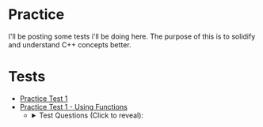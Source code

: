 # Practice
I'll be posting some tests i'll be doing here.
The purpose of this is to solidify and understand C++ concepts better.

# Tests
+ [Practice Test 1](/C%2B%2B%20Projects/practice/PracticeTest1.cpp)
+ [Practice Test 1 - Using Functions](C%2B%2B%20Projects/practice/PracticeTest1F.cpp)
	* <details><summary> Test Questions (Click to reveal): </summary>
		a) Program needs to start by printing your Name and Number in the terminal.

		b) Program needs to ask the user for an integer (N) in the interval [3, 15]. The program 				shouldn't accept values out of the interval; values out of range should be ignored and the 		program should continue asking, until the user inputs a valid number. The inserted value 				should be printed in the terminal, in a line that starts with "N=".

		c) Depending on the inserted value, the program should calculate and print the sum of 				**all**   the integers between **3 and N**  including, (being N the value inserted in the 		previous question).

		d) After that it should calculate and print, in one line and in ascending order, the list of 				all its proper divisores of the inserted value (all the integers which divide N, except N 					itself), indicating in the end, with a terminal message, if the inserted number is a prime 				number. A number is prime if it only divides by 1 and by itself.

		e) Consider the following definition of an array `numbers`:
		`int numbers[ ] = {2, 11, 5, 7, 14, 11, 7, 3, 11, 14};`  
		Calculate and print in the terminal the number of times the inserted value N by the user 				appeares in the array.

		f) Consider now the definition of another array `moreNumbers`:
		`int moreNumbers[ ] = {1, 12, 4, 5, 15, 5, 13, 7, 12, 4};`  
		Compare the two arrays, element by element, printing in the terminal a table with the 					result of the comparasion.

		---
		Test given by [University of Aveiro](https://ua.pt), questions originally in Portuguese.
		</details>
